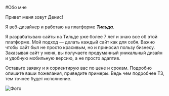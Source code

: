 #Обо мне

Привет меня зовут Денис! 

Я веб-дизайнер и работаю на платформе ***Тильда***.

Я разрабатываю сайты на Тильде уже более 7 лет и знаю все об этой платформе. Мой подход — делать каждый сайт как для себя. Важно чтобы сайт был не просто красивым, но и приносил пользу бизнесу. Заказывая сайт у меня, вы получаете продуманный уникальный дизайн и удобную мобильную версию, а не просто адаптив.

Оставьте заявку и я сориентирую вас по цене и срокам. Подробно опишите ваши пожелания, приведите примеры. Ведь чем подробнее ТЗ, тем точнее будет исполнение.

![Фото](https://www.example.com/image.jpg)